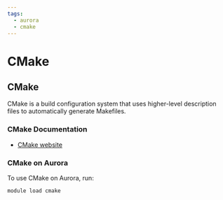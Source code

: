 ```yaml
---
tags:
  - aurora
  - cmake
---
```


# CMake

## CMake

CMake is a build configuration system that uses higher-level description files to automatically generate Makefiles.

### CMake Documentation

* [CMake website](https://cmake.org/)

### CMake on Aurora

To use CMake on Aurora, run:

```bash
module load cmake
```